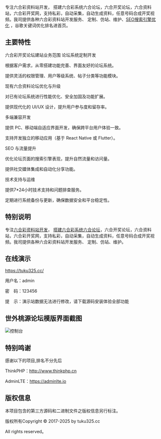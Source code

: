 专注六合彩资料站开发， 搭建六合彩系统六合论坛，六合开奖论坛，六合资料站，六合彩开奖网，支持私彩，自动采集，自动生成资料，任意号码合成开奖视频。我司提供各种六合彩资料站开发服务、 定制、仿站、维护、[SEO搜索引擎优化](https://cp567.cc/seo.html) ，谷歌关键词优化排名进首页。


## 主要特性
六合彩开奖论坛建站业务范围
论坛系统定制开发

根据客户需求，从零搭建功能完善、界面友好的论坛系统。

提供灵活的权限管理、用户等级系统、帖子分类等功能模块。

现有六合资料论坛优化与升级

对已有论坛系统进行性能优化、安全加固及功能扩展。

提供现代化的 UI/UX 设计，提升用户参与度和留存率。

多端兼容开发

提供 PC、移动端自适应界面开发，确保跨平台用户体验一致。

支持开发独立的移动应用（基于 React Native 或 Flutter）。

SEO 与流量提升

优化论坛页面的搜索引擎表现，提升自然流量和访问量。

提供社交媒体集成和自动化分享功能。

技术支持与运维

提供7*24小时技术支持和问题排查服务。

定期进行系统备份与更新，确保数据安全和平台稳定性。

## 特别说明
专注[六合彩资料站开发](https://tuku325.cc/)， [搭建六合彩系统六合论坛](https://tuku325.cc/)，六合开奖论坛，六合资料站，六合彩开奖网，支持私彩，自动采集，自动生成资料，任意号码合成开奖视频。我司提供各种六合彩资料站开发服务、 定制、仿站、维护。



## 在线演示
https://tuku325.cc/

用户名：admin

密　码：123456

提　示：演示站数据无法进行修改，请下载源码安装体验全部功能

## 世外桃源论坛模版界面截图
![控制台](https://tuku325.cc/zb_users/upload/2025/01/202501271737965648580360.png "控制台")

## 特别鸣谢

感谢以下的项目,排名不分先后

ThinkPHP：http://www.thinkphp.cn

AdminLTE：https://adminlte.io



## 版权信息


本项目包含的第三方源码和二进制文件之版权信息另行标注。

版权所有Copyright © 2017-2025 by tuku325.cc

All rights reserved。

